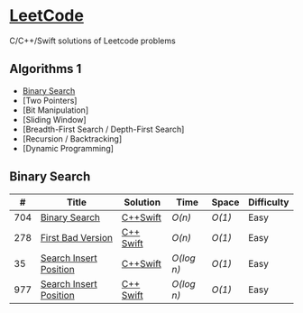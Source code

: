 # [LeetCode](https://leetcode.com/problemset/all/)
C/C++/Swift solutions of Leetcode problems

## Algorithms 1

* [Binary Search](https://github.com/MustafaNatur/LeetCode-Solutions#binary-search)
* [Two Pointers]
* [Bit Manipulation]
* [Sliding Window]
* [Breadth-First Search / Depth-First Search]
* [Recursion / Backtracking]
* [Dynamic Programming]


## Binary Search
|  #  | Title           |  Solution       |  Time           | Space           | Difficulty    |
|-----|---------------- | --------------- | --------------- | --------------- | ------------- |
704 | [Binary Search](https://leetcode.com/problems/binary-search/?envType=study-plan&id=algorithm-i) | [C++](./C++/Binary_Search.cpp)[Swift](./Swift/Binary_Search.swift)| _O(n)_ | _O(1)_ | Easy ||
278 | [First Bad Version](https://leetcode.com/problems/first-bad-version/?envType=study-plan&id=algorithm-i) | [C++](./C++/Binary_Search.cpp) [Swift](./Swift/First_Bad_Version.swift)| _O(n)_ | _O(1)_ | Easy ||
35 | [Search Insert Position](https://leetcode.com/problems/search-insert-position/) | [C++](./C++/Search_Insert_Position.cpp)[Swift](./Swift/Search_Insert_Position.swift)| _O(log n)_ | _O(1)_ | Easy ||
977 | [Search Insert Position](https://leetcode.com/problems/squares-of-a-sorted-array/?envType=study-plan&id=algorithm-i) | [C++](./C++/Squares_of_a_Sorted_Array.cpp) [Swift](./Swift/Squares_of_a_Sorted_Array.swift)| _O(log n)_ | _O(1)_ | Easy ||
